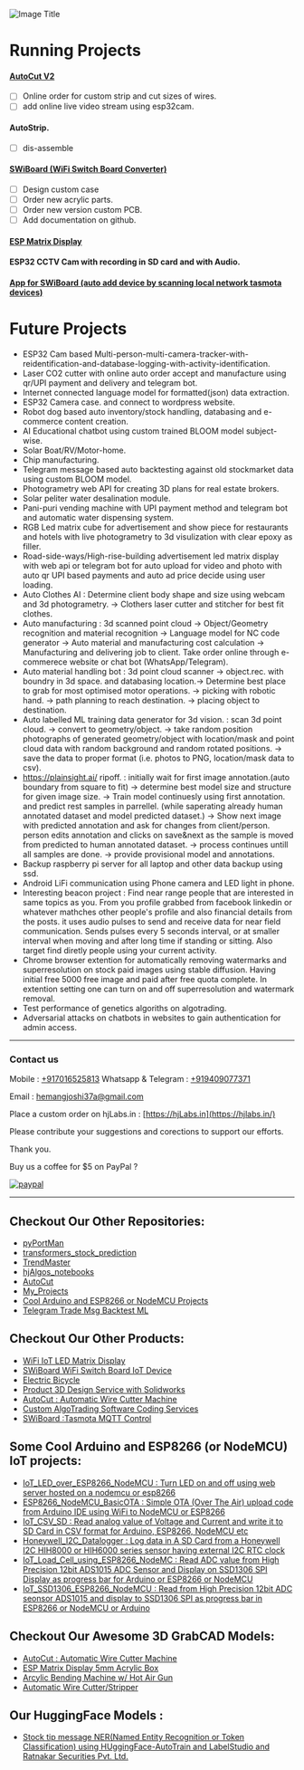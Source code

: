 ![](https://hjlabs.in/wp-content/uploads/2022/05/rainbow-text-1.png "Image Title")

# Running Projects 
#### [AutoCut V2](https://github.com/hemangjoshi37a/AutoCut) 
 - [ ] Online order for custom strip and cut sizes of wires. 
 - [ ] add online live video stream using esp32cam.
#### AutoStrip. 
 - [ ] dis-assemble
#### [SWiBoard (WiFi Switch Board Converter)](https://github.com/hemangjoshi37a/SWiBoard) 
 - [ ] Design custom case 
 - [ ] Order new acrylic parts.
 - [ ] Order new version custom PCB. 
 - [ ] Add documentation on github.
#### [ESP Matrix Display](https://hjlabs.in/product/wifi-iot-led-display)
#### ESP32 CCTV Cam with recording in SD card and with Audio.
#### [App for SWiBoard (auto add device by scanning local network tasmota devices)](https://github.com/hemangjoshi37a/SWiBoard)

# Future Projects 
- ESP32 Cam based Multi-person-multi-camera-tracker-with-reidentification-and-database-logging-with-activity-identification.
- Laser CO2 cutter with online auto order accept and manufacture using qr/UPI payment and delivery and telegram bot.
- Internet connected language model for formatted(json) data extraction.
- ESP32 Camera case. and connect to wordpress website.
- Robot dog based auto inventory/stock handling, databasing and e-commerce content creation.
- AI Educational chatbot using custom trained BLOOM model subject-wise.
- Solar Boat/RV/Motor-home.
- Chip manufacturing.
- Telegram message based auto backtesting against old stockmarket data using custom BLOOM model.
- Photogrametry web API for creating 3D plans for real estate brokers.
- Solar peliter water desalination module.
- Pani-puri vending machine with UPI payment method and telegram bot and automatic water dispensing system.
- RGB Led matrix cube for advertisement and show piece for restaurants and hotels with live photogrametry to 3d visulization with clear epoxy as filler.
- Road-side-ways/High-rise-building advertisement led matrix display with web api or telegram bot for auto upload for video and photo with auto qr UPI based payments and auto ad price decide using user loading.
- Auto Clothes AI : Determine client body shape and size using webcam and 3d photogrametry. -> Clothers laser cutter and stitcher for best fit clothes.
- Auto manufacturing : 3d scanned point cloud -> Object/Geometry recognition and material recognition -> Language model for NC code generator -> Auto material and manufacturing cost calculation -> Manufacturing and delivering job to client. Take order online through e-commerece website or chat bot (WhatsApp/Telegram).
- Auto material handling bot : 3d point cloud scanner -> object.rec. with boundry in 3d space. and databasing location.-> Determine best place to grab for most optimised motor operations. -> picking with robotic hand. -> path planning to reach destination. -> placing object to destination.
- Auto labelled ML training data generator for 3d vision. : scan 3d point cloud. -> convert to geometry/object. -> take random position photographs of generated geometry/object with location/mask and point cloud data with random background and random rotated positions. -> save the data to proper format (i.e. photos to PNG, location/mask data to csv).
- https://plainsight.ai/ ripoff. : initially wait for first image annotation.(auto boundary from square to fit) -> determine best model size and structure for given image size. -> Train model continuesly using first annotation. and predict rest samples in parrellel. (while saperating already human annotated dataset and model predicted dataset.) -> Show next image with predicted annotation and ask for changes from client/person. person edits annotation and clicks on save&next as the sample is moved from predicted to human annotated dataset. -> process continues untill all samples are done. -> provide provisional model and annotations.
- Backup raspberry pi server for all laptop and other data backup using ssd.
- Android LiFi communication using Phone camera and LED light in phone.
- Interesting beacon project : Find near range people that are interested in same topics as you. From you profile grabbed from facebook linkedin or whatever mathches other people's profile and also financial details from the posts. it uses audio pulses to send and receive data for near field communication. Sends pulses every 5 seconds interval, or at smaller interval when moving and after long time if standing or sitting. Also target find diretly people using your current activity.
- Chrome browser extention for automatically removing watermarks and superresolution on stock paid images using stable diffusion. Having initial free 5000 free image and paid after free quota complete. In extention setting one can turn on and off superresolution and watermark removal.
- Test performance of genetics algoriths on algotrading.
- Adversarial attacks on chatbots in websites to gain authentication for admin access.


------------------------------------------------------------------------------

### Contact us

Mobile : [+917016525813](tel:+917016525813)
Whatsapp & Telegram : [+919409077371](tel:+919409077371)

Email : [hemangjoshi37a@gmail.com](mailto:hemangjoshi37a@gmail.com)

Place a custom order on hjLabs.in : [https://hjLabs.in](https://hjlabs.in/)

Please contribute your suggestions and corections to support our efforts.

Thank you.

Buy us a coffee for $5 on PayPal ?

[![paypal](https://www.paypalobjects.com/en_US/i/btn/btn_donateCC_LG.gif)](https://www.paypal.com/cgi-bin/webscr?cmd=_s-xclick&hosted_button_id=5JXC8VRCSUZWJ)

----------------------------------------------------------------------------------------

## Checkout Our Other Repositories:
- [pyPortMan](https://github.com/hemangjoshi37a/pyPortMan)
- [transformers_stock_prediction](https://github.com/hemangjoshi37a/transformers_stock_prediction)
- [TrendMaster](https://github.com/hemangjoshi37a/TrendMaster)
- [hjAlgos_notebooks](https://github.com/hemangjoshi37a/hjAlgos_notebooks)
- [AutoCut](https://github.com/hemangjoshi37a/AutoCut)
- [My_Projects](https://github.com/hemangjoshi37a/My_Projects)
- [Cool Arduino and ESP8266 or NodeMCU Projects](https://github.com/hemangjoshi37a/my_Arduino)
- [Telegram Trade Msg Backtest ML](https://github.com/hemangjoshi37a/TelegramTradeMsgBacktestML)

## Checkout Our Other Products:
- [WiFi IoT LED Matrix Display](https://hjlabs.in/product/wifi-iot-led-display)
- [SWiBoard WiFi Switch Board IoT Device](https://hjlabs.in/product/swiboard-wifi-switch-board-iot-device)
- [Electric Bicycle](https://hjlabs.in/product/electric-bicycle)
- [Product 3D Design Service with Solidworks](https://hjlabs.in/product/product-3d-design-with-solidworks/)
- [AutoCut : Automatic Wire Cutter Machine](https://hjlabs.in/product/automatic-wire-cutter-machine/)
- [Custom AlgoTrading Software Coding Services](https://hjlabs.in/product/custom-algotrading-software-for-zerodha-and-angel-w-source-code/)
- [SWiBoard :Tasmota MQTT Control](https://play.google.com/store/apps/details?id=in.hjlabs.swiboard)

## Some Cool Arduino and ESP8266 (or NodeMCU) IoT projects:
- [IoT_LED_over_ESP8266_NodeMCU : Turn LED on and off using web server hosted on a nodemcu or esp8266](https://github.com/hemangjoshi37a/my_Arduino/tree/master/IoT_LED_over_ESP8266_NodeMCU)
- [ESP8266_NodeMCU_BasicOTA : Simple OTA (Over The Air) upload code from Arduino IDE using WiFi to NodeMCU or ESP8266](https://github.com/hemangjoshi37a/my_Arduino/tree/master/ESP8266_NodeMCU_BasicOTA)  
- [IoT_CSV_SD : Read analog value of Voltage and Current and write it to SD Card in CSV format for Arduino, ESP8266, NodeMCU etc](https://github.com/hemangjoshi37a/my_Arduino/tree/master/IoT_CSV_SD)  
- [Honeywell_I2C_Datalogger : Log data in A SD Card from a Honeywell I2C HIH8000 or HIH6000 series sensor having external I2C RTC clock](https://github.com/hemangjoshi37a/my_Arduino/tree/master/Honeywell_I2C_Datalogger)
- [IoT_Load_Cell_using_ESP8266_NodeMC : Read ADC value from High Precision 12bit ADS1015 ADC Sensor and Display on SSD1306 SPI Display as progress bar for Arduino or ESP8266 or NodeMCU](https://github.com/hemangjoshi37a/my_Arduino/tree/master/IoT_Load_Cell_using_ESP8266_NodeMC)
- [IoT_SSD1306_ESP8266_NodeMCU : Read from High Precision 12bit ADC seonsor ADS1015 and display to SSD1306 SPI as progress bar in ESP8266 or NodeMCU or Arduino](https://github.com/hemangjoshi37a/my_Arduino/tree/master/IoT_SSD1306_ESP8266_NodeMCU)  


## Checkout Our Awesome 3D GrabCAD Models:
- [AutoCut : Automatic Wire Cutter Machine](https://grabcad.com/library/automatic-wire-cutter-machine-1)
- [ESP Matrix Display 5mm Acrylic Box](https://grabcad.com/library/esp-matrix-display-5mm-acrylic-box-1)
- [Arcylic Bending Machine w/ Hot Air Gun](https://grabcad.com/library/arcylic-bending-machine-w-hot-air-gun-1)
- [Automatic Wire Cutter/Stripper](https://grabcad.com/library/automatic-wire-cutter-stripper-1)

## Our HuggingFace Models :
- [Stock tip message NER(Named Entity Recognition or Token Classification) using HUggingFace-AutoTrain and LabelStudio and Ratnakar Securities Pvt. Ltd.](https://huggingface.co/hemangjoshi37a/autotrain-ratnakar_1000_sample_curated-1474454086)
